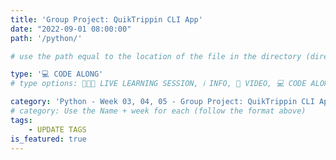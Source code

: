 ```yaml
---
title: 'Group Project: QuikTrippin CLI App'
date: "2022-09-01 08:00:00"
path: '/python/'

# use the path equal to the location of the file in the directory (directory structure)

type: '💻 CODE ALONG'
# type options: 👩🏽‍🏫 LIVE LEARNING SESSION, ℹ️ INFO, 🎥 VIDEO, 💻 CODE ALONG, 🥼LAB, ↩️ REVIEW/NOTES, 👥 GROUP LEARNING, 👷🏼‍♂️ GROUP PROJECT, 🧠 ASSESSMENT, 📝 ASSIGNMENT

category: 'Python - Week 03, 04, 05 - Group Project: QuikTrippin CLI App'
# category: Use the Name + week for each (follow the format above)
tags: 
    - UPDATE TAGS
is_featured: true
---
```

